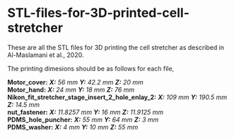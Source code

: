 # STL-files-for-3D-printed-cell-stretcher

These are all the STL files for 3D printing the cell stretcher as described in Al-Maslamani et al., 2020.

The printing dimesions should be as follows for each file,   

**Motor_cover:**   _**X:** 56 mm **Y:** 42.2 mm **Z:** 20 mm_ \
**Motor_hand:**   _**X:** 24 mm **Y:** 18 mm **Z:** 76 mm_ \
**Nikon_fit_stretcher_stage_insert_2_hole_enlay_2:**   _**X:** 109 mm **Y:** 190.5 mm **Z:** 14.5 mm_ \
**nut_fastener:**   _**X:** 11.8257 mm **Y:** 16 mm **Z:**  11.9125 mm_ \
**PDMS_hole_puncher:**   _**X:** 55 mm **Y:** 64 mm **Z:** 3 mm_ \
**PDMS_washer:**   _**X:** 4 mm **Y:** 10 mm **Z:** 55 mm_ 
